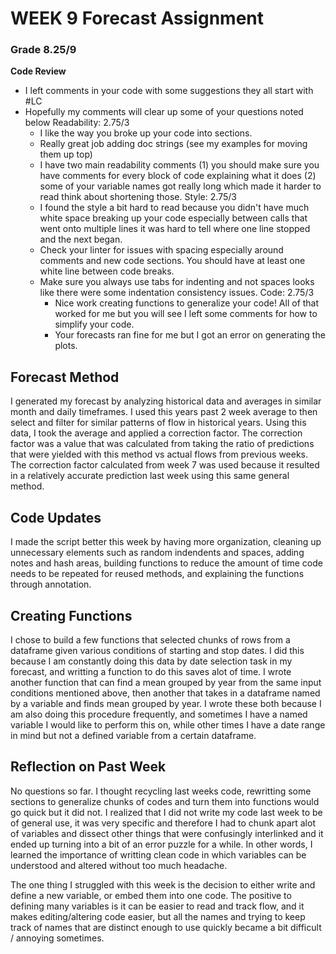 
# WEEK 9 Forecast Assignment

### Grade 8.25/9
**Code Review**
- I left comments in your code with some suggestions they all start with #LC
- Hopefully my comments will clear up some of your questions noted below
Readability: 2.75/3 
    - I like the way you broke up your code into sections. 
    - Really great job adding doc strings (see my examples for moving them up top)
    - I have two main readability comments (1) you should make sure you have comments for every block of code explaining what it does (2) some of your variable names got really long which made it harder to read think about shortening those. 
Style: 2.75/3
    - I found the style a bit hard to read because you didn't have much white space breaking up your code especially between calls that went onto multiple lines it was hard to tell where one line stopped and the next began. 
  - Check your linter for issues with spacing especially around comments and new code sections. You should have at least one white line between code breaks. 
  - Make sure you always use tabs for indenting and not spaces looks like there were some indentation consistency issues. 
Code:  2.75/3
    - Nice work creating functions to generalize your code! All of that worked for me but you will see I left some comments for how to simplify your code. 
    - Your forecasts ran fine for me but I got an error on generating the plots. 


## Forecast Method
I generated my forecast by analyzing historical data and averages in similar month and daily timeframes. I used this years past 2 week average to then select and filter for similar patterns of flow in historical years. Using this data, I took the average and applied a correction factor. The correction factor was a value that was calculated from taking the ratio of predictions that were yielded with this method vs actual flows from previous weeks. The correction factor calculated from week 7 was used because it resulted in a relatively accurate prediction last week using this same general method. 

## Code Updates
I made the script better this week by having more organization, cleaning up unnecessary elements such as random indendents and spaces, adding notes and hash areas, building functions to reduce the amount of time code needs to be repeated for reused methods, and explaining the functions through annotation.   

## Creating Functions
I chose to build a few functions that selected chunks of rows from a dataframe given various conditions of starting and stop dates. I did this because I am constantly doing this data by date selection task in my forecast, and writting a function to do this saves alot of time. I wrote another function that can find a mean grouped by year from the same input conditions mentioned above, then another that takes in a dataframe named by a variable and finds mean grouped by year. I wrote these both because I am also doing this procedure frequently, and sometimes I have a named variable I would like to perform this on, while other times I have a date range in mind but not a defined variable from a certain dataframe. 

## Reflection on Past Week 
No questions so far. I thought recycling last weeks code, rewritting some sections to generalize chunks of codes and turn them into functions would go quick but it did not. I realized that I did not write my code last week to be of general use, it was very specific and therefore I had to chunk apart alot of variables and dissect other things that were confusingly interlinked and it ended up turning into a bit of an error puzzle for a while. In other words, I learned the importance of writting clean code in which variables can be understood and altered without too much headache. 

The one thing I struggled with this week is the decision to either write and define a new variable, or embed them into one code. The positive to defining many variables is it can be easier to read and track flow, and it makes editing/altering code easier, but all the names and trying to keep track of names that are distinct enough to use quickly became a bit difficult / annoying sometimes.